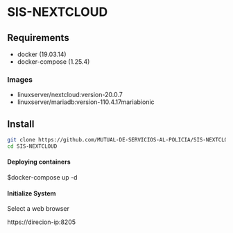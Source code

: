 # SIS-NEXTCLOUD

## Requirements
* docker (19.03.14)
* docker-compose (1.25.4)
### Images
* linuxserver/nextcloud:version-20.0.7
* linuxserver/mariadb:version-110.4.17mariabionic

## Install 
```sh
git clone https://github.com/MUTUAL-DE-SERVICIOS-AL-POLICIA/SIS-NEXTCLOUD.git
cd SIS-NEXTCLOUD
```
#### Deploying containers

$docker-compose up -d

#### Initialize System

Select a web browser

https://direcion-ip:8205
